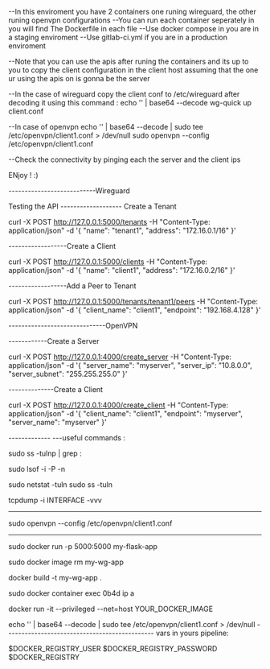 --In this enviroment you have 2 containers one runing wireguard, the other runing openvpn configurations
--You can run each container seperately in you will find The Dockerfile in each file
--Use docker compose in you are in a staging enviroment
--Use gitlab-ci.yml if you are in a production enviroment

--Note that you can use the apis after runing the containers and its up to you to copy the client configuration in the client host assuming that the one ur using the apis on 
is gonna be the server

--In the case of wireguard copy the client conf to /etc/wireguard after decoding it using this command :
echo '' | base64 --decode
wg-quick up client.conf

--In case of openvpn
echo '' | base64 --decode | sudo tee /etc/openvpn/client1.conf > /dev/null 
sudo openvpn --config /etc/openvpn/client1.conf

--Check the connectivity by pinging each the server and the client ips

ENjoy ! :)

---------------------------Wireguard

Testing the API
------------------- Create a Tenant



curl -X POST http://127.0.0.1:5000/tenants -H "Content-Type: application/json" -d '{
  "name": "tenant1",
  "address": "172.16.0.1/16"
}'


------------------Create a Client


curl -X POST http://127.0.0.1:5000/clients -H "Content-Type: application/json" -d '{
  "name": "client1",
  "address": "172.16.0.2/16"
}'


------------------Add a Peer to Tenant

curl -X POST http://127.0.0.1:5000/tenants/tenant1/peers -H "Content-Type: application/json" -d '{
  "client_name": "client1",
  "endpoint": "192.168.4.128"
}'




------------------------------OpenVPN

------------Create a Server



curl -X POST http://127.0.0.1:4000/create_server -H "Content-Type: application/json" -d '{
  "server_name": "myserver",
  "server_ip": "10.8.0.0",
  "server_subnet": "255.255.255.0"
}'


--------------Create a Client


curl -X POST http://127.0.0.1:4000/create_client -H "Content-Type: application/json" -d '{
  "client_name": "client1",
  "endpoint": "myserver",
  "server_name": "myserver"
}'

------------- ---useful commands : 

sudo ss -tulnp | grep :<port>


sudo lsof -i -P -n



sudo netstat -tuln
sudo ss -tuln


tcpdump -i INTERFACE -vvv


-------------------------------------------------------------

sudo openvpn --config /etc/openvpn/client1.conf


--------------

sudo docker run -p 5000:5000 my-flask-app

sudo docker image rm my-wg-app

docker build -t my-wg-app .


sudo docker container exec 0b4d ip a

docker run -it --privileged --net=host YOUR_DOCKER_IMAGE


echo '' | base64 --decode | sudo tee /etc/openvpn/client1.conf > /dev/null
---------------------------------------------- vars in yours pipeline: 

$DOCKER_REGISTRY_USER
$DOCKER_REGISTRY_PASSWORD
$DOCKER_REGISTRY




